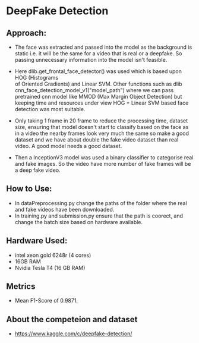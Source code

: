 # DeepFake Detection

## Approach:

- The face was extracted and passed into the model as the background is static i.e. it will be the same for a video that is real or a deepfake. So passing unnecessary information into the model isn't feasible.

- Here dlib.get_frontal_face_detector() was used which is based upon HOG (Histograms\
 of Oriented Gradients) and Linear SVM. Other functions such as dlib cnn_face_detection_model_v1("model_path") where we can pass pretrained cnn model like MMOD (Max Margin Object Detection) but keeping time and resources under view HOG + Linear SVM based face detection was most suitable.
 
- Only taking 1 frame in 20 frame to reduce the processing time, dataset size, ensuring that model doesn't start to classify based on 
  the face as in a video the nearby frames look very much the same so make a good dataset and we have about double the fake video dataset than real 
  video. A good model needs a good dataset.
  
- Then a InceptionV3 model was used a binary classifier to categorise real and fake images. So the video have more number of fake frames will be a deep fake video.


## How to Use:

- In dataPreprocessing.py change the paths of the folder where the real and fake videos have been downloaded.
- In training.py and submission.py ensure that the path is coorect, and change the batch size based on hardware available.

## Hardware Used:

- intel xeon gold 6248r (4 cores)
- 16GB RAM
- Nvidia Tesla T4 (16 GB RAM)

## Metrics

- Mean F1-Score of 0.9871.

## About the competeion and dataset
- https://www.kaggle.com/c/deepfake-detection/
